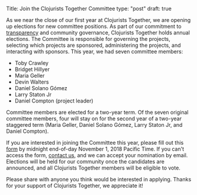 Title: Join the Clojurists Together Committee
type: "post"
draft: true

As we near the close of our first year at Clojurists Together, we are opening up elections for new committee positions. As part of our commitment to [transparency](/transparency/) and community governance, Clojurists Together holds annual elections. The Committee is responsible for governing the projects, selecting which projects are sponsored, administering the projects, and interacting with sponsors. This year, we had seven committee members:

* Toby Crawley
* Bridget Hillyer
* Maria Geller
* Devin Walters
* Daniel Solano Gómez
* Larry Staton Jr
* Daniel Compton (project leader)

Committee members are elected for a two-year term. Of the seven original committee members, four will stay on for the second year of a two-year staggered term (Maria Geller, Daniel Solano Gómez, Larry Staton Jr, and Daniel Compton).

If you are interested in joining the Committee this year, please fill out this [form](https://docs.google.com/forms/d/e/1FAIpQLSeW9P_4Z5jon792l_63fAUzbAocG4D3tDIDWp30TCgobIduEg/viewform?usp=sf_link) by midnight end-of-day November 1, 2018 Pacific Time. If you can't access the form, [contact us](/contact/), and we can accept your nomination by email. Elections will be held for our community once the candidates are announced, and all Clojurists Together members will be eligible to vote.

Please share with anyone you think would be interested in applying. Thanks for your support of Clojurists Together, we appreciate it!
